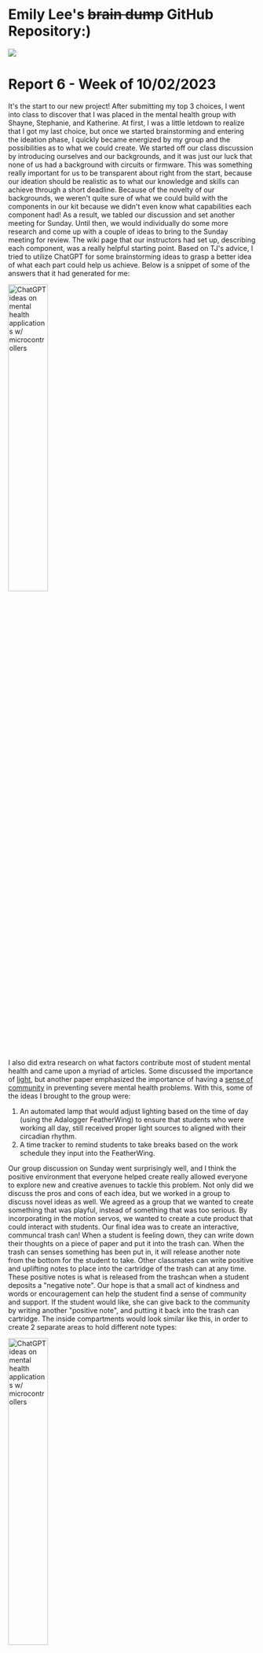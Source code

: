 # Emily Lee's ~~brain dump~~ GitHub Repository:)

![](https://github.com/Berkeley-MDes/tdf-fa23-emilee197/blob/main/photo/dogGif.gif)

# Report 6 - Week of 10/02/2023 #
It's the start to our new project! After submitting my top 3 choices, I went into class to discover that I was placed in the mental health group with Shayne, Stephanie, and Katherine. At first, I was a little letdown to realize that I got my last choice, but once we started brainstorming and entering the ideation phase, I quickly became energized by my group and the possibilities as to what we could create. We started off our class discussion by introducing ourselves and our backgrounds, and it was just our luck that none of us had a background with circuits or firmware. This was something really important for us to be transparent about right from the start, because our ideation should be realistic as to what our knowledge and skills can achieve through a short deadline. Because of the novelty of our backgrounds, we weren't quite sure of what we could build with the components in our kit because we didn't even know what capabilities each component had! As a result, we tabled our discussion and set another meeting for Sunday. Until then, we would individually do some more research and come up with a couple of ideas to bring to the Sunday meeting for review. The wiki page that our instructors had set up, describing each component, was a really helpful starting point. Based on TJ's advice, I tried to utilize ChatGPT for some brainstorming ideas to grasp a better idea of what each part could help us achieve. Below is a snippet of some of the answers that it had generated for me:

<img src="https://github.com/Berkeley-MDes/tdf-fa23-emilee197/blob/main/photo/ChatGPT.png" alt="ChatGPT ideas on mental health applications w/ microcontrollers" width="40%"> 

I also did extra research on what factors contribute most of student mental health and came upon a myriad of articles. Some discussed the importance of [light](https://www.ncbi.nlm.nih.gov/pmc/articles/PMC7916252/), but another paper emphasized the importance of having a [sense of community](https://www.tandfonline.com/doi/full/10.1080/07448481.2020.1865975?casa_token=lq5Py6YYFxEAAAAA%3A84INeKQifJzCkBnEyL3OtrQz9uokGZ0i3urNiVmHEjvwSOYyp4-WhD-woPkYiBLQOxWqTRsMgb8) in preventing severe mental health problems. With this, some of the ideas I brought to the group were:
1. An automated lamp that would adjust lighting based on the time of day (using the Adalogger FeatherWing) to ensure that students who were working all day, still received proper light sources to aligned with their circadian rhythm.
2. A time tracker to remind students to take breaks based on the work schedule they input into the FeatherWing.

Our group discussion on Sunday went surprisingly well, and I think the positive environment that everyone helped create really allowed everyone to explore new and creative avenues to tackle this problem. Not only did we discuss the pros and cons of each idea, but we worked in a group to discuss novel ideas as well. We agreed as a group that we wanted to create something that was playful, instead of something that was too serious. By incorporating in the motion servos, we wanted to create a cute product that could interact with students. Our final idea was to create an interactive, communcal trash can! When a student is feeling down, they can write down their thoughts on a piece of paper and put it into the trash can. When the trash can senses something has been put in, it will release another note from the bottom for the student to take. Other classmates can write positive and uplifting notes to place into the cartridge of the trash can at any time. These positive notes is what is released from the trashcan when a student deposits a "negative note". Our hope is that a small act of kindness and words or encouragement can help the student find a sense of community and support. If the student would like, she can give back to the community by writing another "positive note", and putting it back into the trash can cartridge. The inside compartments would look similar like this, in order to create 2 separate areas to hold different note types:

<img src="https://github.com/Berkeley-MDes/tdf-fa23-emilee197/blob/main/photo/trashcan.jpeg" alt="ChatGPT ideas on mental health applications w/ microcontrollers" width="40%"> 

# Report 5 - Week of 09/25/2023 #
Small victories should still be celebrated:) Even though we didn't have any big tasks due this week, I am glad I was able to get my Photon2 smoothly set up and connected to the IOT wifi network by the time I walked into class on Thursday, so that I could proceed with all of the other class activities we had planned. This was my first time working with a breadboard, LEDs, and resistors with my microcontroller, so it was fun trying to follow along our instructors' Github guide to try and piece components together. Since there's so many different pictures and minute details to the microcontroller, I had trouble at first connecting the wires to the right holes, which caused my circuit to run correctly. I was really lucky that my classmate Charon helped me make sure I was connecting to ground so that the current could successfully run through. With her help, I was able to successfully blink the internal and external LEDs. Incorporating the light dependent resistor (LDR) was a little more difficult because I couldn't figure out how to get my serial log to display any data, but after playing around with the analogRead() code and reflashing my code, I was able to understand how the output changed depending on the light source differences.

<p float="left">
    <img src="https://github.com/Berkeley-MDes/tdf-fa23-emilee197/blob/main/photo/classPhoton2.JPG" alt="research on using microcontrollers to improve healthcare systems" width="40%"> 
  <img src="https://github.com/Berkeley-MDes/tdf-fa23-emilee197/blob/main/photo/classPhoton.JPG" alt="Research on Gaming with microcontrollers" width="40%" />
</p>

I could totally see this being incorporated into a home system that turns on lights automatically once the sun has gone down. By sensing the amount of light in the house, we can program the microcontroller to turn on the house's lights once the average light levels of the house have fallen beneath a certain threshold. For future speculations, I know we already have areas that default to no lights and only turn them on once motion is detected. This is really important for energy conservation since electricity shouldn't be wasted when it is unneeded. To take this one step further, it would be interesting to see whether within a large space (i.e. a library) with multiple lighting components, if one light senses that another is open, it will automatically dim a little to help conserve energy of the overall system. If it is the only light source in the area, then it will run at full capacity. 

Our last assignment was to choose 3 topics that we are most interested in after our last ideation session on Monday. I first wrote down 5 ideas that piqued my interest, and followed up by doing some research into each one. Because I still don't quite understand what possibilities are open with microcontrollers and wifi networking systems, I searched through existing papers about work in relevant areas, which can seen below. This actually really helped me narrow down my choices. I initially was really interested in ideas surrounding visualizing carbon footprint, whether it was food or just lifestyle, but I realized that this didn't truly use the power of the microcontrollers powers of sensing and relaying live-data to create an immediate response. With this, I was able to narrow down to my final 3 choices which were exploring mental health, creating interactive social games for Alzheimer and Dementia Patiens, and Smart Pill Reminders.

<p float="left">
  <img src="https://github.com/Berkeley-MDes/tdf-fa23-emilee197/blob/main/photo/IOTGaming.png" alt="Research on Gaming with microcontrollers" width="33%" />
  <img src="https://github.com/Berkeley-MDes/tdf-fa23-emilee197/blob/main/photo/IOTHealthcare.png" alt="research on using microcontrollers to improve healthcare systems" width="33%"> 
  <img src="https://github.com/Berkeley-MDes/tdf-fa23-emilee197/blob/main/photo/IOTGreenTech.png" alt="Research on increasing sustainability with microcontrollers" width="33%"> 

</p>

# Report 4 - Week of 09/18/2023 #
It's electronics week! Our first assignment was to set up our Particle microcontroller, which required us to register our device and connect it to our house WiFi. Playing around with all of the components in our box, it felt like I was a kid opening up a Christmas present... except I had no idea what I was looking at. It was fun being able to match each component to the hardware glossary that was recommended for us to read and get a brief understanding of what each part contributed to the sustem. During the set up process, the one part I had a problem one was finding an antenna. The instructions tell us to connect the microcontroller to our laptop and also the antenna, but I could not find what this was. Turns out, I didn't need the part to actually connect to my laptop. Moving onto the next step, I was tasked to extract my device's MAC address. 

<p align="center">
  <img src="https://github.com/Berkeley-MDes/tdf-fa23-emilee197/blob/main/photo/ParticleAddress.png" alt="second iteration sketch" width="50%" />
</p>

I followed the directions to flash the code and open up the USB serial debug log, but my MAC address still didn't appear. I kept trying to debug it and started looking at different ways to identify my MAC address, but it finally worked when I clicked on "Copy This App" and ran the code from there. This is shown in the image below on the right, where a bright green square conceals my actual address for privacy issues, and the failed attempts were captured in the image on the left. For some reason, the code wasn't connecting to Serial when I ran the code directly from the original App. After saving my MAC address, I registered my MAC to the Berkeley IoT Wi-fi from home, which, fortunately, proceeded smoothly. 

<p float="left">
  <img src="https://github.com/Berkeley-MDes/tdf-fa23-emilee197/blob/main/photo/failLog.png" alt="second iteration sketch" width="45%" />
  <img src="https://github.com/Berkeley-MDes/tdf-fa23-emilee197/blob/main/photo/successLog.png" alt="second iteration sketch" width="45%" />
</p>

I brought my Photon2 to school on Wednesday since step 5 required us to be connected to school wifi. On campus, I was able to navigate to the section in Particle's documentation on configuring wifi to connect to Berkeley IOT and enter my newly acquired password. Below are screenshots of the process and the finally successful state!
<p float="left">
  <img src="https://github.com/Berkeley-MDes/tdf-fa23-emilee197/blob/main/photo/ConfigureWifi.png" alt="Configuring to Berkeley IOT" width="45%" />
  <img src="https://github.com/Berkeley-MDes/tdf-fa23-emilee197/blob/main/photo/CompleteWifi.png" alt="Successfully connected Photon2 to school wifi" width="45%"> 
</p>

I am excited to start the next portion where we'll start writing and running code on our microcontrollers! I took a brief workshop with Chris for an introduction to Arduino, but aside from that, this is my first time ever working with circuits and firmware. Doing a little bit of reseach, I found out that our Photon2 can be the backbone to amazing integrated systems such as smart home devices or smart city planning. [This person even made his own smart irrigation system](https://medium.com/@cunhafh/iot-home-irrigation-system-using-losant-and-particle-photon-130df98ce386) with his Photon2 so he could water his plants from anywhere in the world! What makes the Photon2 really cool is that is is accessible through a web IDE, so that allows us to work and run its code from anywhere. 

# Report 3 - Week of 09/11/2023 #
It's the last stretch of project 1! With the final deliverables of our project finalized, this week has been a big mental battle in just determining how ambitious I want to take this project and understanding what my limits are, in consideration of very tight time constraints. I wanted to challenge myself to create a completely novel design because I was inspired by the work of my other classmates and the demos our faculty mentors had walked us through. Since I actually don't have a phone stand, I wanted to still create a phone stand for personal use but one that a couple new requirements:
- fit my aesthetic (I love simple, yet cute designs!)
- simultaneously allow for charging since I am often on video call, which kills my battery quickly
- can fit my air pod case since I sometimes misplace it after removing the actual air pods for use

On Friday, I began the ideation process. In Asia, it is really popular to have animals model the design of many practical objects. Phone stands are one of them, and I remember seeing adorable ones being sold in stores when I traveled back to Taiwan over the summer. Right before the pandemic happened, I traveled to Japan for the first time and had the opportunity to see the beautiful shrines in Kyoto. One memorable thing was how reverant foxes were considered at these temples as a symbol of luck and protection. Thus, I wanted to combine these ideas to create a fox-shaped phone stand. Below are sketches of a couple ideas I played around with. I am also new to sketching, so these took over 4 hours as I struggled to figure out how to incorporate perspective correctly to convey the ideas I had. 

<p float="left">
  <img src="https://github.com/Berkeley-MDes/tdf-fa23-emilee197/blob/main/photo/sketch1.jpg" alt="1st sketch of first iteration" width="40%" />
  <img src="https://github.com/Berkeley-MDes/tdf-fa23-emilee197/blob/main/photo/sketch2.jpg" alt="2nd sketch of ideation" width="40%" /> 
</p>

The design of the fox remains the same in both designs, with the peak of the nose acting as the point of contact with the phone to keep it held at certain height, and the gap between the head and tail creating the container for the air pods. The main decision came down to how the base should be designed, since it had to be elevated to allow for the phone to charge and the wire to not snap. I wanted to challenge myself to laser cut the design so I had to plan ahead on what was practical to create through this methodology. Sketch #1 on the left incorporated a simple easel design to create height, which would be easy to implement as a simple piece to cut out and insert into the main base. Sketch #2 on the right utilized a thicker base box on the bottom to create the height needed to allow for phone charging with the wire. I liked the orientation of the foxes more in Sketch #2, but I didn't like how clunky the entire design looked. Sketch #1 was more feasible but I didn't like how the foxes leaned back and the overall designed also seemed a bit crude. 

I presented the sketches to my dad over the weekend to get his thoughts, and he gave me a great idea to find a compromise between the two sketches. Instead of creating a whole base, I could instead just create two "legs" to elevate the platform and lock them into the platform with inserts to increase stability of the entire structure if it was lifted. Below was a rough sketch of the new idea:

<img src="https://github.com/Berkeley-MDes/tdf-fa23-emilee197/blob/main/photo/sketch3.jpg" alt="3rd sketch of first iteration" width="40%" />

I liked this iteration a lot more than the first two, but I still think the overall look didn't fit the aesthetic I was going for; I wasn't satisfying my first requirement and wanted a redesign. I kept thinking of different ways to remove unnecessary pieces to the stand and eventually turned to exploring different orientations of the fox itself. By positioning the foxes legs further and acting as the stand for the phone, I could keep using the nose as the point of stabilizing the phone angle and remove a separate base all together. Below is the sketch of my final idea:

<img src="https://github.com/Berkeley-MDes/tdf-fa23-emilee197/blob/main/photo/iteration_v2.jpg" alt="second iteration sketch" width="40%" />

I loved the simplicity of this design a lot more and could picture how the pieces could come together through laser cutting. Now the challenge lied in getting this modeled in Rhino and ensuring the dimensions lined up to that of my phone. I went into the Makerspace to get Cody's opinions and advice on how to approach this problem, since I didn't even know how to start modeling this. He gave me a direction to work with, which I noted down in purple in the sketch above.

The next step was figuring out the exact dimensions between different components to ensure the phone stand was actually functional and responsive to the dimensions of my phone. In this process, I tested and measured the optimal angle (70 degrees) for my phone to be leaning at during video calls. I also measured the height at which the phone needed to be supported by the nose of the fox to ensure it wasn't too low, where the phone would be likely to flip back. Using the angle and length, I calculated the distance needed between the fox's legs and nose. For the air pod case portion, the box not only needed to have dimensions that fit the airpod case but also required me to calculate the slots in the fox for these pieces to go through. One problem that I encountered was accounting for the width of the material itself. All my previous dimensions purely focused on the internal area or volume but didn't account for the width of the plywood the stand would actually be built with. Using the scrap wood in the Makerspace, I used calipers to take 7 measurements of the plywood and calculated the average thickness (~0.22 inches). I added this measurement onto certain sides of the box (as indicated in purple ink in the sketch below) so that the box pieces would be long enough to have inserts that fit into the slots of the fox.  
<p float="left">
  <img src="https://github.com/Berkeley-MDes/tdf-fa23-emilee197/blob/main/photo/dimensions.jpg" alt="second iteration sketch" width="40%" />
  <img src="https://github.com/Berkeley-MDes/tdf-fa23-emilee197/blob/main/photo/dimensions2.jpg" alt="second iteration sketch" width="40%" />
</p>

I originally wanted to do raster engraving on the front of the fox to give it a more elegant design but in order to do that, I would need the inserts to only go through half the fox and not pierce through the other side. I realized that this wouldn’t be possible, unless I just did a really deep rastering to act as the slots, but I was apprehensive of how this would turn out. Therefore, I just decided to go with the original idea of cutting out the slots all the way through the fox platforms. 
The next step was the most difficult, which was actually modeling the fox into Rhino. This was a really laborious process, where I struggled with different techniques, such as slowly drawing polylines from points to eventually using interpCrv to draw faster curves. Cody provided me with a lot of guidance on how to underlay a picture and use it to model the curves off of. After drawing the fox, I extruded it to a width that was equal to the length of the plywood. I modeled a phone based on my iphone13 mini’s dimensions to mimic what the stand should look like during use. After I finished modeling it in Rhino, I had to create the 2D laser cutting prints. I have seen an Unroll command in Rhino but I was suggested against using it since my shape wasn’t super complex. Instead, I just manually compressed each object back to a 2D shape and laid them out on an axis, which can all be seen in the image below. 

<img src="https://github.com/Berkeley-MDes/tdf-fa23-emilee197/blob/main/photo/rhino3Dprint.png" alt="rhino 3d model" width="40%" />


The last step was exporting it into Adobe Illustrator and changing the line widths and colors to the correct settings. Unfortunately, it was here when I came upon a very odd realization: my fox was almost 18 inches long. This was likely the biggest phone stand to ever exist. It wasn’t a scaling issue since the inserts in the fox still matched the dimensions of the air pod case it was holding, so it didn’t logically make sense to me since the entire fox didn’t look that big in comparison to the phone in the rhino rendering. I had to go back into Rhino and start remorphing the points of the fox to become smaller, while still maintaining the angle the phone would be leaning at and the distance between the fox’s legs and nose. I was finally able to get it to around 11 inches, which was the minimal dimensions that would still allow me enough space to cut out the box inserts. I finally moved it back to Illustrator and imported it onto the computers to laser cut. Here, I also encountered some issues setting up the right settings to properly cut through. Even though my test cut went smoothly, my first full cut failed to cut through all the way. Even with an exacto knife, I was unable to cut it out. I tried laser cutting a second time on a new part of the wood, but I had the same issue, despite changing the settings to increase the power and lower the speed. Only certain pieces, such as the inserts and the parts of the foxes that were closer to the edges, came out cleanly. I was advised to try laser cutting in the same position a second time, but it only burned my piece more and failed to go all the way through. Eventually, I ended up taking an hour to slowly cut out the pieces, which explains why there is a lot of wood splintering on the back of the foxes. 

<p float="left">
  <img src="https://github.com/Berkeley-MDes/tdf-fa23-emilee197/blob/main/photo/lasercut1.JPG" alt="second iteration sketch" width="40%" />
  <img src="https://github.com/Berkeley-MDes/tdf-fa23-emilee197/blob/main/photo/finalFront.jpeg" alt="second iteration sketch" width="40%" />
</p>
<img src="https://github.com/Berkeley-MDes/tdf-fa23-emilee197/blob/main/photo/finalSide.jpeg" alt="second iteration sketch" width="60%" />


Overall, this project really challenged me with working with tools and understanding them to a degree high enough to manipulate them in a collaborative fashion. Rhino, Adobe Illustrator, and laser cutting all surprised me with new problems that I didn’t encounter before but pushed me to really ask questions from my peers and design specialists for further help. I tried to transfer my Rhino designs into Grasshopper but because this was new to me as well, I ran out of time trying to figure out how to convert the drawings into a bRep in Grasshopper where I was hoping to change the parameters and have them respond in Rhino. The picture on the bottom left is an image of the start of my Grasshopper file where I tried importing each piece of the stand separately. Ideally, I would have loved to be able to model my phone in Grasshopper, as well as the fox so I could see what would happen if I could change the distance between the fox’s nose and legs, or the entire size of the fox itself. However, I am glad that I was at least able to play with the parameters within Grasshopper using the original files the instructors gave us to fit the specific dimensions of my phone, as shown in the bottom right image. Since this was the triceratops level requirements, satisfying this was a huge motivation for me to try to push my boundaries in what I could design. 

<p float="left">
  <img src="https://github.com/Berkeley-MDes/tdf-fa23-emilee197/blob/main/photo/foxInGrasshopper.png" alt="first try to parametrize rhino objects in grasshopper" width="45%" />
  <img src="https://github.com/Berkeley-MDes/tdf-fa23-emilee197/blob/main/photo/GrasshopperControl.png" alt="second iteration sketch" width="45%" />
</p>


Next time, I would love to learn how to import or even build my figure directly from Grasshopper to enable the parameter functionalities. I also wish my designs had cut out more cleanly on the laser cutters, but I am still proud of my final product and the fact that I was able to create a novel design from scratch when I came in with zero background experience with these tools. Feel free to check out the video presentation of my project [here](https://www.youtube.com/watch?v=ImFG2MZH6ZM)! 

Given the technologies we were working with for this project, I was really amazed to see in the news that, Relativity Space, the aerospace company racing SpaceX to Mars, is a 3D printing company. It is bringing back the A-2 test stand they developed decades ago to add new infrastructure of its reusable 3D-printed rocket. The current configurations are enabling it to withstand up to 3.3 million pounds of thrust. It is amazing what 3D printing is capable of now and what it is allowing us todo. Using these printed reusable rockets can help reduce vehicle complexity, cost, and time to market for humans to utilize. If you're interested, feel free to read more about [this article here](https://www.engineering.com/story/move-over-spacex-relativity-space-now-the-largest-commercial-presence-at-nasa-stennis)!

![relativity space](https://www.assemblymag.com/ext/resources/Issues/2022/mar/aero/asb0322aerospace1.jpg?height=635&t=1647452186&width=1200)

# Report 2 - Week of 09/04/2023 #
This week's assignment to reiterate on our previous designs turned out to be a lot more difficult than before. The last week's assignment was more centered along technical understanding, in which all I had to do was watch tutorials and experimenting on the software itself. This week's requires more reflection and ideation on how to improve upon last week's design. The avenues as to which we could do this were so broad that I struggled with settling down how I wanted to proceed. The first idea I had was to completely engage in a novel redesign of the phone stand.

Every ideation always starts off with research, so I returned to the slide deck to review background details and user needs. I conducted further research to understand the problem space. For example, I looked into video shooting equipment and set-up to understand what regular YouTubers like to use in order to create a smooth video shooting experience. A [New York Times article](https://www.nytimes.com/2018/04/17/smarter-living/beginners-guide-phone-video.html) I stumbled upon summarized a couple pointers:
- Lighting (natural lighting or use external lights)
- Point of view (how is camera being angled? Use a tripod?)
- Improving audio (i.e. including USB mics)

![VideoMic](https://images.ctfassets.net/j7pfe8y48ry3/1fq7ryhVTeSGSyikgGcUKk/5f522ba878d5b35b5e9ada1cca26cfab/Screen_Shot_2018-06-18_at_5.11.21_PM.png)
![VideoLight](https://uploads-ssl.webflow.com/61005d24feea1014e5ad8d50/6265da095a148b649e1a1639_pexels-rodnae-productions-8370329.jpg.jpg)

I also watched a couple different knitting and crocheting videos on Youtube to observe what some of the standard practices in this domain are. One important thing that I extracted from this research process was that these video creators always include some, if not majority, of screen time on the actual hands and knitting pattern itself. This indicates that it is important for the video to not only capture the user's upper body but also provide an avenue to lower the orientation to focus on the pattern. 

By identifying different foundational needs of the user, I began sketching different ideas of prototypes to explore. The two sketches on the top of the page were just exploring different ways for the actual stand to be built. The bottom two sketches began experimenting with what focus areas the phone needs to capture. The sketch on the very bottom reflects the new user need for the phone holder height and orientation to be adjustable in order to account for different shooting angles. 
<p align="center">
  <img width="400" alt="Phone Stand Sketches of Different Prototypes" src="./photo/brain scribbles-3.jpg">
</p>

After sketching, I was unsure of how to proceed from the ideation point because I struggled with identifying how I could technically and concretely make these sketches into fruition. Because my background never touched most areas of engineering, I did not know what different methods or materials I could use to join certain parts or enable certain functionalities (i.e. adjustability, joints, etc). I hope to take the next week to explore different options that I can reimagine these designs with and do my best to redesign these within Grasshopper and Rhino. It was also really helpful to watch the video TJ filmed for us ("Cell Phone Stand Design, Evaluation, and Publication) to see a full workflow of a model's redesign.

This week, I also saw on Yahoo News (yes, not the most reliable but interesting nevertheless) that talked about how Steakholder Foods launched a new 3D modeling software for clients to use, hinting at a new era of 3d modeling customization! Steakholder Foods is a leader in 3D bio-printing technology that focuses on creating cellular agriculture meat products. It just announced the launch of its Light CAD Editor that offers a user-friendly interface that was designed to smoothly integrate with Steaholder Foods' fusion printers. This allows for clients to create, test, and reiterate 3D models for their bioprinters without other CAD training. This is a really interesting direction for 3D modeling in a completely different field that we normally see by allowing users to more closely mimic new food substances to other natural foods in helping us find new sustainable food production alternatives and addressing global food security. You can find the original press release [here](https://steakholderfoods.com/steakholder-foods-launches-3d-modeling-software-for-use-by-clients-ushering-in-a-new-era-of-3d-model-customization/)!

![Steakholder Foods 3D Modeling Software](https://steakholderfoods.com/wp-content/uploads/2023/09/screen-copy.webp)

# Report 1 - Week of 08/21/2023 #
We started off the semester running with our first project that primarily uses Rhino and Grasshopper. This was not only my first time using Rhino/Grasshopper but my first time ever using a 3D modeling software! Watching the demos was quite intimidating as everything from the basic interface to the complex code base seemed incomprehensible. I started off by watching Kyle's videos, which were incredibly detailed but because of my novelty to this domain, remained still too advanced. After struggling through the three videos, I scaled back my ego to start from the beginning...like the very basics. The Rhino introduction videos on how to even pan, zoom, and switch orientations was much more digestable and gave me hope that I could begin to tackle this software. 

I scheduled to print my phone stand on Monday morning so I had to have my file ready by Sunday night. Because of the time rush, I wasn't able to figure out how to change parameters in time through Rhino yet, so I ended up just making different customizations such as rounding of pieces and a "Mdes '24" raster. You can see them in the final photos below! I'm glad I did a test cut first with a little square because it didn't cut out at first, but after decreasing the speed to increase the power, the final pieces cut out perfectly by the second cut!


<p float="left">
  <img src="https://github.com/Berkeley-MDes/tdf-fa23-emilee197/blob/main/IMG_8654.jpg" width="33%" />
  <img src="https://github.com/Berkeley-MDes/tdf-fa23-emilee197/blob/main/IMG_8657.jpg" width="33%" /> 
  <img src="./weekly-reports/laser_cut_phone.jpg" width="33%" />
</p>

<!--
<img width="200" alt="Cool Phone Stand made of rocks" src="https://github.com/Berkeley-MDes/tdf-fa23-emilee197/blob/main/IMG_8654.jpg">
<img width="200" alt="Cool Phone Stand made of rocks" src="https://github.com/Berkeley-MDes/tdf-fa23-emilee197/blob/main/IMG_8657.jpg">
<img width="200" alt="Cool Phone Stand made of rocks" src="./weekly-reports/laser_cut_phone.jpg">
-->

Our class on Monday 8/28 was really helpful in understanding how to navigate some of the Rhino and Grasshopper files together. I was finally able to set my own parameters in Grasshopper and see them reflected in Rhino! This class helped to address one of the biggest problems I had over the weekend, which was understanding which files to open simultaneously in Grasshopper and Rhino to have the correct objects display.

<img src="RhinoGrasshopperParam.png" width="75%">

I have an iphone 13 mini, which has dimensions of 131.5 x 64.2 x 7.7 mm. I tried adjusting the parameters in grasshopper to reflect my own phone, but the first time I tried this, the programs crashed my laptop. The second time however, it worked, which is seen in the picture below in the lower right context box. I found it hard to adjust the slider bars to the exact measurements, so I ended up just finding the components in Grasshopper and manually typing in the exact measurements.

<img src="./photo/ParameterChange.png" width="75%" />

The following day on 8/30, I went into the Makerspace to work with my peers and ask for advice from the design specialists. This was definitely one of the most rewarding work sessions, just gathering insight from the specialist and knowledge sharing with my other classmates. Even through my other peers' processes, I was able to learn a lot. For example, when people laser cut using different material, such as acrylic, the width of the inserts had to be changed or else the pieces would be too loose! I was able to learn how to group together things to help organize parameters and write Python scripts in Grasshopper to create new objects or functions. I was even able to deactivate select functions that were not critical to help accelerate the loading process, which ended up helping my program run a lot faster and mitigate future program crashes. I even learned from Cody about the extents to which you could push Rhino and Grasshopper when you get comfortable with it. With his architecture background, he's been the primary engineer on projects designing stadiums and stations! With this, I feel like 3D software will continue to advance at a fast pace to enable even greater capabilities by incorporating VR and AR technologies. I heard about Gravity Sketch for the first time in one of my classes this week, and I think this is a prominent example of what direction 3D modeling software will continue growing in.

<p float="left">
  <img src="./photo/GrasshopperGrouping.png" width="40%"/> 
  <img src="./photo/RhinoGrasshopperPython.png" width="40%"/>
</p>

After all the adjustments, I finally learned how to bake from Grasshopper, to Rhino, and finally to Adobe Illustrator! This was the final Adobe Illustrator file of my 2D phone stand, which includes personalized dimensions to my iPhone 13 mini, as well as customized engravings on the bottom and back panels.

<img src="./photo/FinalAI.png" width=50%>

Overall, I thought this project was pretty challenging but pushed me to work closely with my peers and instructors/design specialists. Starting off with such a novel software that requires us to also integrate our newly acquired skills in laser cutting really pushed us to interact with a wide range of software and hardware. I think AI would have been most useful in grouping together functions in Grasshopper and creating quick summaries as to what the main purpose of each function does since is are patterns as to what components often go together in the software. This would have helped a lot when we opened the files to try to understand and change parameters, by obtaining a broader understanding of what each part was responsible for. AI could have also helped with generating more specific instructions when adjusting settings on the laser cutters. I saw that many people had to often do multiple test cuts to find the perfect power and speed to set the machines, and unfortunately ended up wasting a lot of material. If the AI system could be trained on inputs of varying material depths and types, it should be able to return a close estimate of what settings the laser cutter should be set to, in order to minimize charring or undercutting of the material. 
